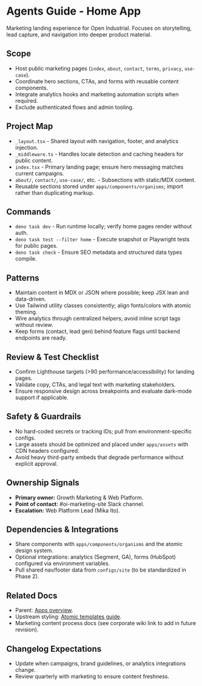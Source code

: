 # Agents Guide - Home App

Marketing landing experience for Open Industrial. Focuses on storytelling, lead capture, and navigation into deeper product material.

## Scope

- Host public marketing pages (`index`, `about`, `contact`, `terms`, `privacy`, `use-case`).
- Coordinate hero sections, CTAs, and forms with reusable content components.
- Integrate analytics hooks and marketing automation scripts when required.
- Exclude authenticated flows and admin tooling.

## Project Map

- `_layout.tsx` - Shared layout with navigation, footer, and analytics injection.
- `_middleware.ts` - Handles locale detection and caching headers for public content.
- `index.tsx` - Primary landing page; ensure hero messaging matches current campaigns.
- `about/`, `contact/`, `use-case/`, etc. - Subsections with static/MDX content.
- Reusable sections stored under `apps/components/organisms`; import rather than duplicating markup.

## Commands

- `deno task dev` - Run runtime locally; verify home pages render without auth.
- `deno task test --filter home` - Execute snapshot or Playwright tests for public pages.
- `deno task check` - Ensure SEO metadata and structured data types compile.

## Patterns

- Maintain content in MDX or JSON where possible; keep JSX lean and data-driven.
- Use Tailwind utility classes consistently; align fonts/colors with atomic theming.
- Wire analytics through centralized helpers; avoid inline script tags without review.
- Keep forms (contact, lead gen) behind feature flags until backend endpoints are ready.

## Review & Test Checklist

- Confirm Lighthouse targets (>90 performance/accessibility) for landing pages.
- Validate copy, CTAs, and legal text with marketing stakeholders.
- Ensure responsive design across breakpoints and evaluate dark-mode support if applicable.

## Safety & Guardrails

- No hard-coded secrets or tracking IDs; pull from environment-specific configs.
- Large assets should be optimized and placed under `apps/assets` with CDN headers configured.
- Avoid heavy third-party embeds that degrade performance without explicit approval.

## Ownership Signals

- **Primary owner:** Growth Marketing & Web Platform.
- **Point of contact:** #oi-marketing-site Slack channel.
- **Escalation:** Web Platform Lead (Mika Ito).

## Dependencies & Integrations

- Share components with `apps/components/organisms` and the atomic design system.
- Optional integrations: analytics (Segment, GA), forms (HubSpot) configured via environment variables.
- Pull shared nav/footer data from `configs/site` (to be standardized in Phase 2).

## Related Docs

- Parent: [Apps overview](../Agents.md).
- Upstream styling: [Atomic templates guide](../../open-industrial-atomic/src/templates/Agents.md).
- Marketing content process docs (see corporate wiki link to add in future revision).

## Changelog Expectations

- Update when campaigns, brand guidelines, or analytics integrations change.
- Review quarterly with marketing to ensure content freshness.
